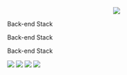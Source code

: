 <div align="center"><a href="https://hits.seeyoufarm.com"><img src="https://hits.seeyoufarm.com/api/count/incr/badge.svg?url=https%3A%2F%2Fgithub.com%2Fps-jin&count_bg=%23FFC4D0&title_bg=%23FF90A9&icon=smugmug.svg&icon_color=%23FFFFFF&title=hello&edge_flat=false"/></a></div>

<div>
  <p>Back-end Stack</p>
  <div>
    
  </div>
</div>

<div>
  <p>Back-end Stack</p>
<div>
    
</div>
</div>

<div>
  <p>Back-end Stack</p>
  <div>
    
</div>
</div>

<img src="https://img.shields.io/badge/PHP-777BB4?style=flat-square&logo=PHP&logoColor=white"/>
<img src="https://img.shields.io/badge/Codeigniter-EF4223?style=flat-square&logo=Codeigniter&logoColor=white"/>
<img src="https://img.shields.io/badge/Linux-FCC624?style=flat-square&logo=Linux&logoColor=white"/>
<img src="https://img.shields.io/badge/Ubuntu-E95420?style=flat-square&logo=Ubuntu&logoColor=white"/>
